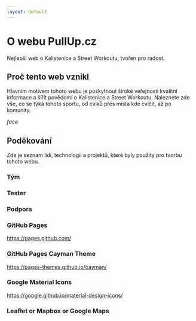 ```yaml
---
layout: default
---
```

# O webu PullUp.cz
Nejlepší web o Kalistenice a Street Workoutu, tvořen pro radost.

## Proč tento web vznikl

Hlavním motivem tohoto webu je poskytnout široké veřejnosti kvalitní informace a
šířit povědomí o Kalistenice a Street Workoutu.
Naleznete zde vše, co se týká tohoto sportu, od cviků přes místa kde cvičit, až po komunity.

<i class="material-icons">face</i>

## Poděkování

Zde je seznam lidí, technologií a projektů, které byly použity pro tvorbu tohoto webu.

### Tým

### Tester

### Podpora

### GitHub Pages
https://pages.github.com/

### GitHub Pages Cayman Theme
https://pages-themes.github.io/cayman/

### Google Material Icons
https://google.github.io/material-design-icons/

### Leaflet or Mapbox or Google Maps
